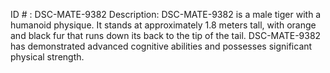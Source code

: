 ID # : DSC-MATE-9382
Description: DSC-MATE-9382 is a male tiger with a humanoid physique. It stands at approximately 1.8 meters tall, with orange and black fur that runs down its back to the tip of the tail. DSC-MATE-9382 has demonstrated advanced cognitive abilities and possesses significant physical strength.